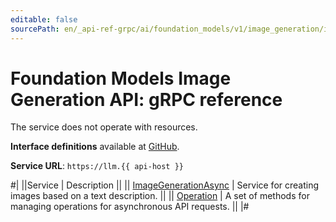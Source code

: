 ```yaml
---
editable: false
sourcePath: en/_api-ref-grpc/ai/foundation_models/v1/image_generation/image-generation/api-ref/grpc/index.md
---
```


# Foundation Models Image Generation API: gRPC reference

The service does not operate with resources.

**Interface definitions** available at [GitHub](https://github.com/yandex-cloud/cloudapi/tree/master/yandex/cloud/ai/foundation_models/v1/image_generation).

**Service URL**: `https://llm.{{ api-host }}`

#|
||Service | Description ||
|| [ImageGenerationAsync](ImageGenerationAsync/index.md) | Service for creating images based on a text description. ||
|| [Operation](Operation/index.md) | A set of methods for managing operations for asynchronous API requests. ||
|#